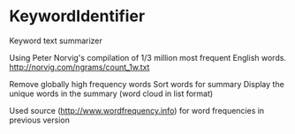 # KeywordIdentifier
Keyword text summarizer

Using Peter Norvig's compilation of 1/3 million most frequent English words.
http://norvig.com/ngrams/count_1w.txt

Remove globally high frequency words
Sort words for summary
Display the unique words in the summary (word cloud in list format)

Used source (http://www.wordfrequency.info) for word frequencies in previous version
